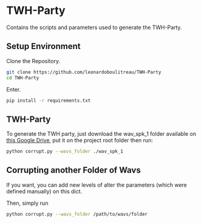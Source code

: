 # TWH-Party
Contains the scripts and parameters used to generate the TWH-Party.

## Setup Environment
Clone the Repository.
```bash
git clone https://github.com/leonardoboulitreau/TWH-Party
cd TWH-Party
```

Enter.
```bash
pip install -r requirements.txt
```

## TWH-Party
To generate the TWH party, just download the wav_spk_1 folder available on [this Google Drive](https://drive.google.com/drive/folders/1R-nvdXInAsqvJUuT8EY6fQ0TnbD7jlni?usp=sharing), put it on the project root folder then run:
```bash
python corrupt.py --wavs_folder ./wav_spk_1
```

## Corrupting another Folder of Wavs
If you want, you can add new levels of alter the parameters (which were defined manually) on this dict.

Then, simply run
```bash
python corrupt.py --wavs_folder /path/to/wavs/folder
```
